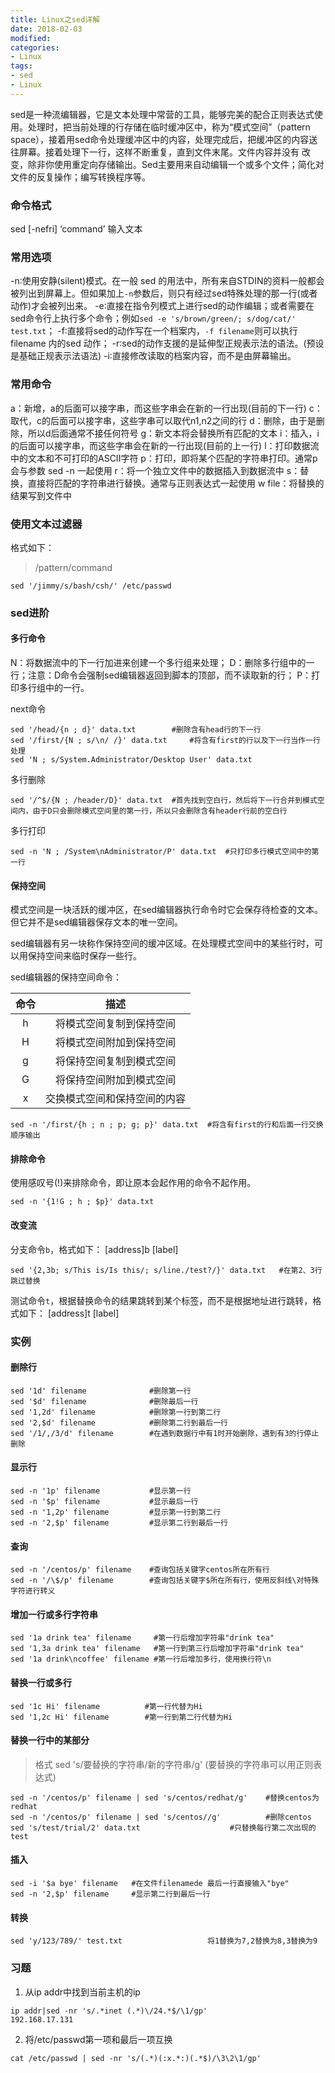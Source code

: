 ```yaml
---
title: Linux之sed详解
date: 2018-02-03
modified:
categories:
- Linux
tags:
- sed
- Linux
---
```


sed是一种流编辑器，它是文本处理中常营的工具，能够完美的配合正则表达式使用。处理时，把当前处理的行存储在临时缓冲区中，称为“模式空间”（pattern space），接着用sed命令处理缓冲区中的内容，处理完成后，把缓冲区的内容送往屏幕。接着处理下一行，这样不断重复，直到文件末尾。文件内容并没有 改变，除非你使用重定向存储输出。Sed主要用来自动编辑一个或多个文件；简化对文件的反复操作；编写转换程序等。

### 命令格式
sed [-nefri] ‘command’ 输入文本

### 常用选项
-n∶使用安静(silent)模式。在一般 sed 的用法中，所有来自STDIN的资料一般都会被列出到屏幕上。但如果加上`-n`参数后，则只有经过sed特殊处理的那一行(或者动作)才会被列出来。
-e∶直接在指令列模式上进行sed的动作编辑；或者需要在sed命令行上执行多个命令；例如`sed -e 's/brown/green/; s/dog/cat/' test.txt`；
-f∶直接将sed的动作写在一个档案内，`-f filename`则可以执行 filename 内的sed 动作；
-r∶sed的动作支援的是延伸型正规表示法的语法。(预设是基础正规表示法语法)
-i∶直接修改读取的档案内容，而不是由屏幕输出。 

### 常用命令
a：新增，a的后面可以接字串，而这些字串会在新的一行出现(目前的下一行)
c：取代，c的后面可以接字串，这些字串可以取代n1,n2之间的行
d：删除，由于是删除，所以d后面通常不接任何符号
g：新文本将会替换所有匹配的文本
i：插入，i的后面可以接字串，而这些字串会在新的一行出现(目前的上一行)
l：打印数据流中的文本和不可打印的ASCII字符
p：打印，即将某个匹配的字符串打印。通常p会与参数 sed -n 一起使用
r：将一个独立文件中的数据插入到数据流中
s：替换，直接将匹配的字符串进行替换。通常与正则表达式一起使用
w file：将替换的结果写到文件中

### 使用文本过滤器
格式如下：

> /pattern/command

```
sed '/jimmy/s/bash/csh/' /etc/passwd
```
### sed进阶

#### 多行命令

N：将数据流中的下一行加进来创建一个多行组来处理；
D：删除多行组中的一行；注意：D命令会强制sed编辑器返回到脚本的顶部，而不读取新的行；
P：打印多行组中的一行。

next命令

```
sed '/head/{n ; d}' data.txt		#删除含有head行的下一行
sed '/first/{N ; s/\n/ /}' data.txt     #将含有first的行以及下一行当作一行处理
sed 'N ; s/System.Administrator/Desktop User' data.txt
```

多行删除

```
sed '/^$/{N ; /header/D}' data.txt	#首先找到空白行，然后将下一行合并到模式空间内，由于D只会删除模式空间里的第一行，所以只会删除含有header行前的空白行
```

多行打印

```
sed -n 'N ; /System\nAdministrator/P' data.txt  #只打印多行模式空间中的第一行
```

#### 保持空间

模式空间是一块活跃的缓冲区，在sed编辑器执行命令时它会保存待检查的文本。但它并不是sed编辑器保存文本的唯一空间。

sed编辑器有另一块称作保持空间的缓冲区域。在处理模式空间中的某些行时，可以用保持空间来临时保存一些行。

sed编辑器的保持空间命令：

|命令|描述|
|:---:|:---:|
|h|将模式空间复制到保持空间|
|H|将模式空间附加到保持空间|
|g|将保持空间复制到模式空间|
|G|将保持空间附加到模式空间|
|x|交换模式空间和保持空间的内容|

```
sed -n '/first/{h ; n ; p; g; p}' data.txt	#将含有first的行和后面一行交换顺序输出
```

#### 排除命令

使用感叹号(!)来排除命令，即让原本会起作用的命令不起作用。

```
sed -n '{1!G ; h ; $p}' data.txt
```

#### 改变流

分支命令`b`，格式如下：
[address]b [label]

```
sed '{2,3b; s/This is/Is this/; s/line./test?/}' data.txt	#在第2、3行跳过替换
```

测试命令`t`，根据替换命令的结果跳转到某个标签，而不是根据地址进行跳转，格式如下：
[address]t [label]

### 实例

#### 删除行

```
sed '1d' filename              #删除第一行 
sed '$d' filename              #删除最后一行
sed '1,2d' filename            #删除第一行到第二行
sed '2,$d' filename            #删除第二行到最后一行
sed '/1/,/3/d' filename        #在遇到数据行中有1时开始删除，遇到有3的行停止删除
```

#### 显示行

```
sed -n '1p' filename           #显示第一行 
sed -n '$p' filename           #显示最后一行
sed -n '1,2p' filename         #显示第一行到第二行
sed -n '2,$p' filename         #显示第二行到最后一行
```

#### 查询

```
sed -n '/centos/p' filename    #查询包括关键字centos所在所有行
sed -n '/\$/p' filename        #查询包括关键字$所在所有行，使用反斜线\对特殊字符进行转义
```

#### 增加一行或多行字符串

```
sed '1a drink tea' filename     #第一行后增加字符串"drink tea"
sed '1,3a drink tea' filename   #第一行到第三行后增加字符串"drink tea"
sed '1a drink\ncoffee' filename #第一行后增加多行，使用换行符\n
```

#### 替换一行或多行

```
sed '1c Hi' filename          #第一行代替为Hi
sed '1,2c Hi' filename        #第一行到第二行代替为Hi
```

#### 替换一行中的某部分

> 格式
  sed 's/要替换的字符串/新的字符串/g'   (要替换的字符串可以用正则表达式)

```
sed -n '/centos/p' filename | sed 's/centos/redhat/g'    #替换centos为redhat
sed -n '/centos/p' filename | sed 's/centos//g'          #删除centos
sed 's/test/trial/2' data.txt			         #只替换每行第二次出现的test
```

#### 插入

```
sed -i '$a bye' filename   #在文件filenamede 最后一行直接输入"bye"
sed -n '2,$p' filename     #显示第二行到最后一行
```

#### 转换

```
sed 'y/123/789/' test.txt                   将1替换为7,2替换为8,3替换为9
```

### 习题

1. 从ip addr中找到当前主机的ip

  ```
  ip addr|sed -nr 's/.*inet (.*)\/24.*$/\1/gp'
  192.168.17.131
  ```

2. 将/etc/passwd第一项和最后一项互换

  ```
  cat /etc/passwd | sed -nr 's/(.*)(:x.*:)(.*$)/\3\2\1/gp'
  ``` 

